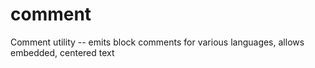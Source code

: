 # comment
Comment utility -- emits block comments for various languages, allows embedded, centered text
